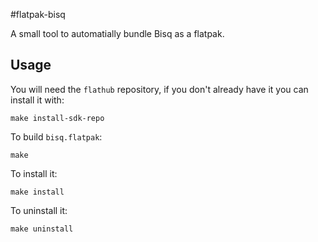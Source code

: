 #flatpak-bisq

A small tool to automatially bundle Bisq as a flatpak.

## Usage

You will need the `flathub` repository, if you don't already have it you can install it with:
```
make install-sdk-repo
```

To build `bisq.flatpak`:
```
make
```

To install it:
```
make install
```

To uninstall it:
```
make uninstall
```
